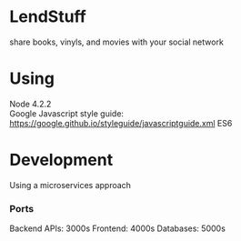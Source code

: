# LendStuff
share books, vinyls, and movies with your social network

# Using
Node 4.2.2 </br>
Google Javascript style guide: https://google.github.io/styleguide/javascriptguide.xml
ES6

# Development
Using a microservices approach </br>

### Ports
Backend APIs: 3000s
Frontend:     4000s
Databases:    5000s

